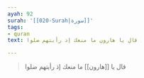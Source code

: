 ```yaml
---
ayah: 92
surah: '[[020-Surah|سورة]]'
tags:
- quran
text: قال يا هارون ما منعك إذ رأيتهم ضلوا

---
```

> قال يا [[هارون]] ما منعك إذ رأيتهم ضلوا
